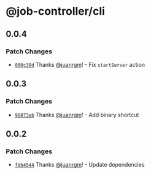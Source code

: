 # @job-controller/cli

## 0.0.4

### Patch Changes

- [`000c39d`](https://github.com/swordev/job-controller/commit/000c39d1d1835071af7589f1d9fbba51b3694562) Thanks [@juanrgm](https://github.com/juanrgm)! - Fix `startServer` action

## 0.0.3

### Patch Changes

- [`90873ab`](https://github.com/swordev/job-controller/commit/90873ab25bf5eb7e611e1d1f84aaf1b2abf159d4) Thanks [@juanrgm](https://github.com/juanrgm)! - Add binary shortcut

## 0.0.2

### Patch Changes

- [`fdb4544`](https://github.com/swordev/job-controller/commit/fdb45445177a8a6456cc41799d7b8fe7186cf1db) Thanks [@juanrgm](https://github.com/juanrgm)! - Update dependencies

